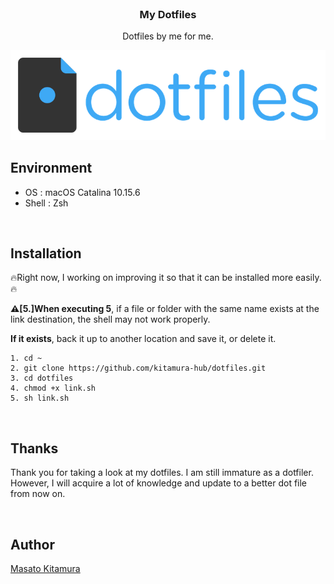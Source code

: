 <br />

<h3 align="center">My Dotfiles</h3>
<p align="center">Dotfiles by me for me.</p>
<img src="img/dotfiles.png" alt="My dotfile">

## Environment

- OS : macOS Catalina 10.15.6
- Shell : Zsh

<br />

## Installation

<p>🔥Right now, I working on improving it so that it can be installed more easily.🔥</p>
<p><strong>⚠︎[5.]When executing 5</strong>, if a file or folder with the same name exists at the link destination, the shell may not work properly.</p>
<p><strong>If it exists</strong>, back it up to another location and save it, or delete it.</p>

```
1. cd ~
2. git clone https://github.com/kitamura-hub/dotfiles.git
3. cd dotfiles
4. chmod +x link.sh
5. sh link.sh
```

<br />

## Thanks

<p>Thank you for taking a look at my dotfiles. I am still immature as a dotfiler. However, I will acquire a lot of knowledge and update to a better dot file from now on.</p>

<br />

## Author

[Masato Kitamura](https://github.com/kitamura-hub)
